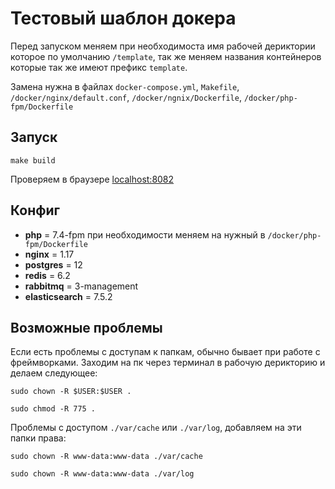 # Тестовый шаблон докера

Перед запуском меняем при необходимоста имя рабочей дериктории которое по умолчанию `/template`, так же меняем названия
контейнеров которые так же имеют префикс `template`.

Замена  нужна в файлах `docker-compose.yml`, `Makefile`, `/docker/nginx/default.conf`, `/docker/ngnix/Dockerfile`,
`/docker/php-fpm/Dockerfile`

## Запуск

`make build`

Проверяем в браузере [localhost:8082](http://localhost:8082/)



## Конфиг
* **php** = 7.4-fpm при необходимости меняем на нужный в `/docker/php-fpm/Dockerfile`
* **nginx** = 1.17
* **postgres** = 12
* **redis** = 6.2
* **rabbitmq** = 3-management
* **elasticsearch** = 7.5.2



## Возможные проблемы

Если есть проблемы с доступам к папкам, обычно бывает при работе с фреймворками. Заходим на пк через терминал в рабочую
дерикторию и делаем следующее:

`sudo chown -R $USER:$USER . `

`sudo chmod -R 775 . `

Проблемы с доступом `./var/cache` или `./var/log`, добавляем на эти папки права:

`sudo chown -R www-data:www-data ./var/cache`

`sudo chown -R www-data:www-data ./var/log`

